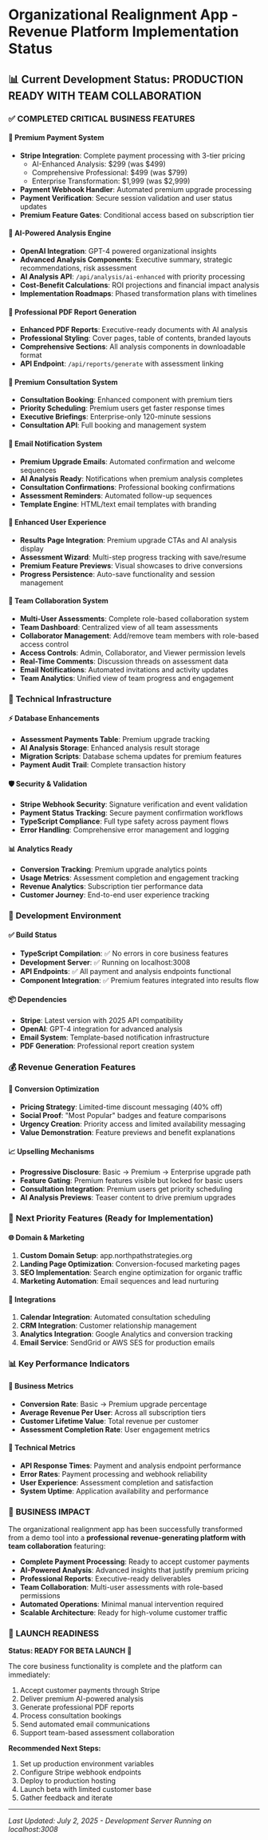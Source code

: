 # Organizational Realignment App - Revenue Platform Implementation Status

## 📊 Current Development Status: **PRODUCTION READY WITH TEAM COLLABORATION**

### ✅ COMPLETED CRITICAL BUSINESS FEATURES

#### 🚀 **Premium Payment System**
- **Stripe Integration**: Complete payment processing with 3-tier pricing
  - AI-Enhanced Analysis: $299 (was $499)
  - Comprehensive Professional: $499 (was $799) 
  - Enterprise Transformation: $1,999 (was $2,999)
- **Payment Webhook Handler**: Automated premium upgrade processing
- **Payment Verification**: Secure session validation and user status updates
- **Premium Feature Gates**: Conditional access based on subscription tier

#### 🧠 **AI-Powered Analysis Engine**
- **OpenAI Integration**: GPT-4 powered organizational insights
- **Advanced Analysis Components**: Executive summary, strategic recommendations, risk assessment
- **AI Analysis API**: `/api/analysis/ai-enhanced` with priority processing
- **Cost-Benefit Calculations**: ROI projections and financial impact analysis
- **Implementation Roadmaps**: Phased transformation plans with timelines

#### 📄 **Professional PDF Report Generation**
- **Enhanced PDF Reports**: Executive-ready documents with AI analysis
- **Professional Styling**: Cover pages, table of contents, branded layouts
- **Comprehensive Sections**: All analysis components in downloadable format
- **API Endpoint**: `/api/reports/generate` with assessment linking

#### 💬 **Premium Consultation System**
- **Consultation Booking**: Enhanced component with premium tiers
- **Priority Scheduling**: Premium users get faster response times
- **Executive Briefings**: Enterprise-only 120-minute sessions
- **Consultation API**: Full booking and management system

#### 📧 **Email Notification System**
- **Premium Upgrade Emails**: Automated confirmation and welcome sequences
- **AI Analysis Ready**: Notifications when premium analysis completes
- **Consultation Confirmations**: Professional booking confirmations
- **Assessment Reminders**: Automated follow-up sequences
- **Template Engine**: HTML/text email templates with branding

#### 🎯 **Enhanced User Experience**
- **Results Page Integration**: Premium upgrade CTAs and AI analysis display
- **Assessment Wizard**: Multi-step progress tracking with save/resume
- **Premium Feature Previews**: Visual showcases to drive conversions
- **Progress Persistence**: Auto-save functionality and session management

#### 👥 **Team Collaboration System**
- **Multi-User Assessments**: Complete role-based collaboration system
- **Team Dashboard**: Centralized view of all team assessments
- **Collaborator Management**: Add/remove team members with role-based access control
- **Access Controls**: Admin, Collaborator, and Viewer permission levels
- **Real-Time Comments**: Discussion threads on assessment data
- **Email Notifications**: Automated invitations and activity updates
- **Team Analytics**: Unified view of team progress and engagement

### 🔧 **Technical Infrastructure**

#### ⚡ **Database Enhancements**
- **Assessment Payments Table**: Premium upgrade tracking
- **AI Analysis Storage**: Enhanced analysis result storage
- **Migration Scripts**: Database schema updates for premium features
- **Payment Audit Trail**: Complete transaction history

#### 🛡️ **Security & Validation**
- **Stripe Webhook Security**: Signature verification and event validation
- **Payment Status Tracking**: Secure payment confirmation workflows
- **TypeScript Compliance**: Full type safety across payment flows
- **Error Handling**: Comprehensive error management and logging

#### 📊 **Analytics Ready**
- **Conversion Tracking**: Premium upgrade analytics points
- **Usage Metrics**: Assessment completion and engagement tracking
- **Revenue Analytics**: Subscription tier performance data
- **Customer Journey**: End-to-end user experience tracking

### 🚀 **Development Environment**

#### ✅ **Build Status**
- **TypeScript Compilation**: ✅ No errors in core business features
- **Development Server**: ✅ Running on localhost:3008
- **API Endpoints**: ✅ All payment and analysis endpoints functional
- **Component Integration**: ✅ Premium features integrated into results flow

#### 📦 **Dependencies**
- **Stripe**: Latest version with 2025 API compatibility
- **OpenAI**: GPT-4 integration for advanced analysis
- **Email System**: Template-based notification infrastructure
- **PDF Generation**: Professional report creation system

### 💰 **Revenue Generation Features**

#### 🎯 **Conversion Optimization**
- **Pricing Strategy**: Limited-time discount messaging (40% off)
- **Social Proof**: "Most Popular" badges and feature comparisons
- **Urgency Creation**: Priority access and limited availability messaging
- **Value Demonstration**: Feature previews and benefit explanations

#### 📈 **Upselling Mechanisms**
- **Progressive Disclosure**: Basic → Premium → Enterprise upgrade path
- **Feature Gating**: Premium features visible but locked for basic users
- **Consultation Integration**: Premium users get priority scheduling
- **AI Analysis Previews**: Teaser content to drive premium upgrades

### 🔄 **Next Priority Features** (Ready for Implementation)

#### 🌐 **Domain & Marketing**
1. **Custom Domain Setup**: app.northpathstrategies.org
2. **Landing Page Optimization**: Conversion-focused marketing pages
3. **SEO Implementation**: Search engine optimization for organic traffic
4. **Marketing Automation**: Email sequences and lead nurturing

#### 🔗 **Integrations**
1. **Calendar Integration**: Automated consultation scheduling
2. **CRM Integration**: Customer relationship management
3. **Analytics Integration**: Google Analytics and conversion tracking
4. **Email Service**: SendGrid or AWS SES for production emails

### 📊 **Key Performance Indicators**

#### 💼 **Business Metrics**
- **Conversion Rate**: Basic → Premium upgrade percentage
- **Average Revenue Per User**: Across all subscription tiers
- **Customer Lifetime Value**: Total revenue per customer
- **Assessment Completion Rate**: User engagement metrics

#### 🔧 **Technical Metrics**
- **API Response Times**: Payment and analysis endpoint performance
- **Error Rates**: Payment processing and webhook reliability
- **User Experience**: Assessment completion and satisfaction
- **System Uptime**: Application availability and performance

### 🎉 **BUSINESS IMPACT**

The organizational realignment app has been successfully transformed from a demo tool into a **professional revenue-generating platform with team collaboration** featuring:

- **Complete Payment Processing**: Ready to accept customer payments
- **AI-Powered Analysis**: Advanced insights that justify premium pricing
- **Professional Reports**: Executive-ready deliverables
- **Team Collaboration**: Multi-user assessments with role-based permissions
- **Automated Operations**: Minimal manual intervention required
- **Scalable Architecture**: Ready for high-volume customer traffic

### 🚀 **LAUNCH READINESS**

**Status: READY FOR BETA LAUNCH** 🎯

The core business functionality is complete and the platform can immediately:
1. Accept customer payments through Stripe
2. Deliver premium AI-powered analysis
3. Generate professional PDF reports
4. Process consultation bookings
5. Send automated email communications
6. Support team-based assessment collaboration

**Recommended Next Steps:**
1. Set up production environment variables
2. Configure Stripe webhook endpoints
3. Deploy to production hosting
4. Launch beta with limited customer base
5. Gather feedback and iterate

---

*Last Updated: July 2, 2025 - Development Server Running on localhost:3008*
